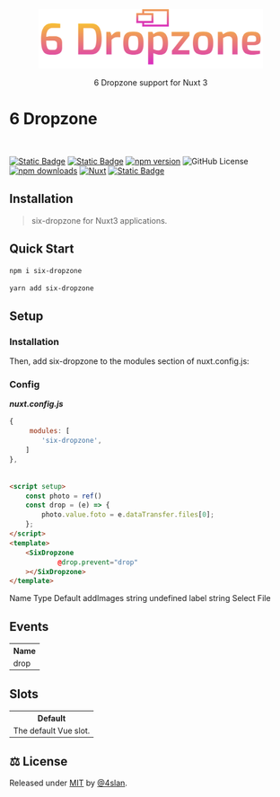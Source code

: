 <div align="center">
<img src=".github/six-dropzone.svg" width="400">
<p align="center">6 Dropzone support for Nuxt 3</p>
</div>

<h1>6 Dropzone</h1>
<br>

[![Static Badge](https://img.shields.io/badge/NPM:six-dropzone?style=flat-square&colorA=18181B&colorB=28CF8D)](https://www.npmjs.com/package/six-dropzone)
[![Static Badge](https://img.shields.io/badge/GITHUB:six-dropzone?style=flat-square&colorA=18181B&colorB=28CF8D)](https://github.com/4slanK/six-dropzone)
[![npm version](https://img.shields.io/npm/v/six-dropzone/latest.svg?style=flat-square&colorA=18181B&colorB=28CF8D)](https://www.npmjs.com/package/six-dropzone)
![GitHub License][license]
[![npm downloads](https://img.shields.io/npm/dt/six-dropzone.svg?style=flat-square&colorA=18181B&colorB=28CF8D)](https://www.npmjs.com/package/six-dropzone)
[![Nuxt][nuxt-src]][nuxt-href]
[![Static Badge](https://img.shields.io/badge/-%E2%99%A5%20Sponsors-ec5cc6?style=flat-square)](https://github.com/sponsors/4sllan)

## Installation

> six-dropzone for Nuxt3 applications.

## Quick Start

```sh
npm i six-dropzone
```

```sh
yarn add six-dropzone
```

## Setup

### Installation

Then, add six-dropzone to the modules section of nuxt.config.js:

### Config

***nuxt.config.js***

``` js
{
     modules: [
        'six-dropzone',
    ]
},

```

```html

<script setup>
    const photo = ref()
    const drop = (e) => {
        photo.value.foto = e.dataTransfer.files[0];
    };
</script>
<template>
    <SixDropzone
            @drop.prevent="drop"
    ></SixDropzone>
</template>
```
<div style="display: flex">
<h2Props
<table style="width: 100%; max-width: 100%">
  <tr>
    <th>Name</th>
    <th>Type</th>
    <th>Default</th>
  </tr>
  <tr>
    <td>addImages</td>
    <td>string</td>
    <td>undefined</td>
  </tr>
  <tr>
    <td>label</td>
    <td>string</td>
    <td>Select File</td>
  </tr>
</table>

</div>


## Events
<table style="width: 100%">
  <tr>
    <th>Name</th>
  </tr>
  <tr>
    <td>drop</td>
  </tr>
</table>

## Slots
<table style="width: 100%">
  <tr>
    <th>Default</th>
  </tr>
  <tr>
    <td>The default Vue slot.</td>
  </tr>
</table>



## ⚖️ License

Released under [MIT](/LICENSE) by [@4slan](https://github.com/4sllan).


[license]: https://img.shields.io/github/license/4sllan/six-dropzone?style=flat-square&colorA=18181B&colorB=28CF8D

[nuxt-src]: https://img.shields.io/badge/Nuxt-18181B?logo=nuxt.js

[nuxt-href]: https://nuxt.com
